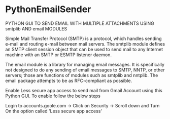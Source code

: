 # PythonEmailSender
PYTHON GUI TO SEND EMAIL WITH MULTIPLE ATTACHMENTS USING smtplib AND email MODULES

Simple Mail Transfer Protocol (SMTP) is a protocol, which handles sending e-mail and routing e-mail between mail servers. The smtplib module defines an SMTP client session object that can be used to send mail to any Internet machine with an SMTP or ESMTP listener daemon.

The email module is a library for managing email messages. It is specifically not designed to do any sending of email messages to SMTP, NNTP, or other servers; those are functions of modules such as smtplib and nntplib. The email package attempts to be as RFC-compliant as possible.

Enable Less secure app access to send mail from Gmail Account using this Python GUI. To enable follow the below steps

Login to accounts.goole.com -> Click on Security -> Scroll down and Turn On the option called 'Less secure app access'

